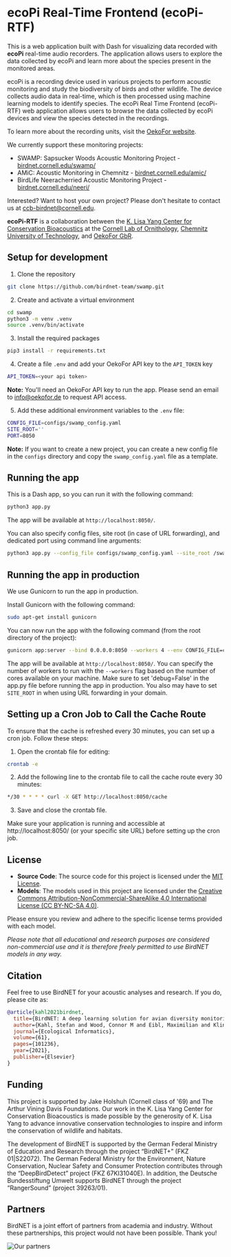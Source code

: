 # ecoPi Real-Time Frontend (ecoPi-RTF)

This is a web application built with Dash for visualizing data recorded with **ecoPi** real-time audio recorders. The application allows users to explore the data collected by ecoPi and learn more about the species present in the monitored areas. 

ecoPi is a recording device used in various projects to perform acoustic monitoring and study the biodiversity of birds and other wildlife. The device collects audio data in real-time, which is then processed using machine learning models to identify species. The ecoPi Real Time Frontend (ecoPi-RTF) web application allows users to browse the data collected by ecoPi devices and view the species detected in the recordings.

To learn more about the recording units, visit the [OekoFor website](https://www.oekofor.de/de/portfolio/erfassungstechnik/).

We currently support these monitoring projects:

- SWAMP: Sapsucker Woods Acoustic Monitoring Project - [birdnet.cornell.edu/swamp/](https://birdnet.cornell.edu/swamp/)
- AMiC: Acoustic Monitoring in Chemnitz - [birdnet.cornell.edu/amic/](https://birdnet.cornell.edu/amic/)
- BirdLife Neeracherried Acoustic Monitoring Project - [birdnet.cornell.edu/neeri/](https://birdnet.cornell.edu/neeri/)

Interested? Want to host your own project? Please don't hesitate to contact us at [ccb-birdnet@cornell.edu](mailto:ccb-birdnet@cornell.edu).

**ecoPi-RTF** is a collaboration between the [K. Lisa Yang Center for Conservation Bioacoustics](https://www.birds.cornell.edu/ccb/) at the [Cornell Lab of Ornithology](https://www.birds.cornell.edu), [Chemnitz University of Technology](https://www.tu-chemnitz.de/index.html.en), and [OekoFor GbR](https://www.oekofor.de/).

## Setup for development

1. Clone the repository

```bash
git clone https://github.com/birdnet-team/swamp.git
```

2. Create and activate a virtual environment

```bash
cd swamp
python3 -m venv .venv
source .venv/bin/activate
```

3. Install the required packages

```bash
pip3 install -r requirements.txt
```

4. Create a file `.env` and add your OekoFor API key to the `API_TOKEN` key

```bash
API_TOKEN=<your api token>
```

**Note:** You'll need an OekoFor API key to run the app. Please send an email to [info@oekofor.de](mailto:info@oekofor.de) to request API access.

5. Add these additional environment variables to the `.env` file:

```bash
CONFIG_FILE=configs/swamp_config.yaml
SITE_ROOT=''
PORT=8050
```

**Note:** If you want to create a new project, you can create a new config file in the `configs` directory and copy the `swamp_config.yaml` file as a template.

## Running the app

This is a Dash app, so you can run it with the following command:

```bash
python3 app.py
```

The app will be available at `http://localhost:8050/`.

You can also specify config files, site root (in case of URL forwarding), and dedicated port using command line arguments:

```bash
python3 app.py --config_file configs/swamp_config.yaml --site_root /swamp --port 8050
```

## Running the app in production

We use Gunicorn to run the app in production. 

Install Gunicorn with the following command:

```bash
sudo apt-get install gunicorn
```

You can now run the app with the following command (from the root directory of the project):

```bash
gunicorn app:server --bind 0.0.0.0:8050 --workers 4 --env CONFIG_FILE=configs/swamp_config.yaml --env SITE_ROOT=/swamp
```

The app will be available at `http://localhost:8050/`. You can specify the number of workers to run with the `--workers` flag based on the number of cores available on your machine. Make sure to set 'debug=False' in the app.py file before running the app in production. You also may have to set `SITE_ROOT` in when using URL forwarding in your domain.

## Setting up a Cron Job to Call the Cache Route

To ensure that the cache is refreshed every 30 minutes, you can set up a cron job. Follow these steps:

1. Open the crontab file for editing:

```bash
crontab -e
```

2. Add the following line to the crontab file to call the cache route every 30 minutes:

```bash
*/30 * * * * curl -X GET http://localhost:8050/cache
```

3. Save and close the crontab file.

Make sure your application is running and accessible at http://localhost:8050/ (or your specific site URL) before setting up the cron job.

## License

- **Source Code**: The source code for this project is licensed under the [MIT License](https://opensource.org/licenses/MIT).
- **Models**: The models used in this project are licensed under the [Creative Commons Attribution-NonCommercial-ShareAlike 4.0 International License (CC BY-NC-SA 4.0)](https://creativecommons.org/licenses/by-nc-sa/4.0/).

Please ensure you review and adhere to the specific license terms provided with each model. 

*Please note that all educational and research purposes are considered non-commercial use and it is therefore freely permitted to use BirdNET models in any way.*

## Citation

Feel free to use BirdNET for your acoustic analyses and research. If you do, please cite as:

```bibtex
@article{kahl2021birdnet,
  title={BirdNET: A deep learning solution for avian diversity monitoring},
  author={Kahl, Stefan and Wood, Connor M and Eibl, Maximilian and Klinck, Holger},
  journal={Ecological Informatics},
  volume={61},
  pages={101236},
  year={2021},
  publisher={Elsevier}
}
```

## Funding

This project is supported by Jake Holshuh (Cornell class of '69) and The Arthur Vining Davis Foundations. Our work in the K. Lisa Yang Center for Conservation Bioacoustics is made possible by the generosity of K. Lisa Yang to advance innovative conservation technologies to inspire and inform the conservation of wildlife and habitats.

The development of BirdNET is supported by the German Federal Ministry of Education and Research through the project “BirdNET+” (FKZ 01|S22072). The German Federal Ministry for the Environment, Nature Conservation, Nuclear Safety and Consumer Protection contributes through the “DeepBirdDetect” project (FKZ 67KI31040E). In addition, the Deutsche Bundesstiftung Umwelt supports BirdNET through the project “RangerSound” (project 39263/01).

## Partners

BirdNET is a joint effort of partners from academia and industry.
Without these partnerships, this project would not have been possible.
Thank you!

![Our partners](https://tuc.cloud/index.php/s/KSdWfX5CnSRpRgQ/download/box_logos.png)


